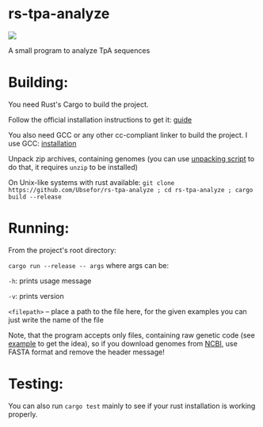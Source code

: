 # rs-tpa-analyze

![](https://github.com/Ubsefor/rs-tpa-analyze/workflows/Rust/badge.svg)

A small program to analyze TpA sequences 

# Building:

You need Rust's Cargo to build the project. 

Follow the official installation instructions to get it: [guide](https://www.rust-lang.org/tools/install)

You also need GCC or any other cc-compliant linker to build the project. I use GCC: [installation](https://gcc.gnu.org/install/)

Unpack zip archives, containing genomes (you can use [unpacking script](unpack.sh) to do that, it requires `unzip` to be installed)

On Unix-like systems with rust available: 
`git clone https://github.com/Ubsefor/rs-tpa-analyze ; cd rs-tpa-analyze ; cargo build --release`

# Running:

From the project's root directory:

`cargo run --release -- args` where args can be:

`-h`: prints usage message

`-v`: prints version

`<filepath>` – place a path to the file here, for the given examples you can just write the name of the file

Note, that the program accepts only files, containing raw genetic code (see [example](HID_NC_001802.1.txt) to get the idea), so if you download genomes from  [NCBI](https://www.ncbi.nlm.nih.gov), use FASTA format and remove the header message!

# Testing:

You can also run `cargo test` mainly to see if your rust installation is working properly.

